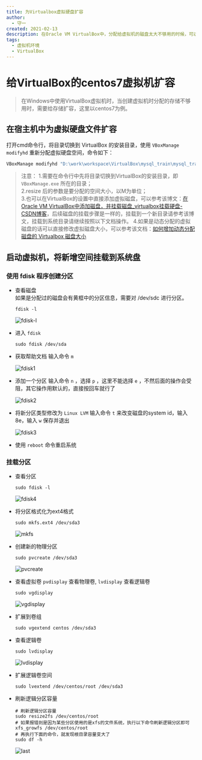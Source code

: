 ```yaml
---
title: 为Virtualbox虚拟硬盘扩容
author:
  - 守一
created: 2021-02-13
description: 在Oracle VM VirtualBox中，分配给虚拟机的磁盘太大不够用的时候，可以参考本文档进行扩容
tags:
  - 虚拟机环境
  - VirtualBox
---
```


# 给VirtualBox的centos7虚拟机扩容 #

>在Windows中使用VirtualBox虚拟机时，当创建虚拟机时分配的存储不够用时，需要给存储扩容，这里以centos7为例。

## 在宿主机中为虚拟硬盘文件扩容 ##

打开cmd命令行，将目录切换到 VirtualBox 的安装目录，使用 `VBoxManage modifyhd` 重新分配虚拟硬盘空间，命令如下：

```cmd
VBoxManage modifyhd "D:\work\workspace\VirtualBox\mysql_train\mysql_train.vdi" --resize 16384
```

>注意：
>1.需要在命令行中先将目录切换到VirtualBox的安装目录，即 `VBoxManage.exe` 所在的目录；  
>2.resize 后的参数是要分配的空间大小，以M为单位；  
>3.也可以在VirtualBox的设置中直接添加虚拟磁盘，可以参考该博文：[在Oracle VM VirtualBox中添加磁盘，并挂载磁盘_virtualbox挂载硬盘-CSDN博客](https://blog.csdn.net/weixin_51722520/article/details/129763328)，后续磁盘的挂载步骤是一样的，挂载到一个新目录请参考该博文，挂载到系统目录请继续按照以下文档操作。
>4.如果是动态分配的虚拟磁盘的话可以直接修改虚拟磁盘大小，可以参考该文档：[如何增加动态分配磁盘的 Virtualbox 磁盘大小](https://cn.linux-terminal.com/?p=3787)

## 启动虚拟机，将新增空间挂载到系统盘 ##

### 使用 fdisk 程序创建分区 ###

- 查看磁盘  
  如果是分配过的磁盘会有黄框中的分区信息，需要对 /dev/sdc 进行分区。  

    ```shell
    fdisk -l
    ```

    ![fdisk-l](images/fdisk-l.png)

- 进入 `fdisk`

    ```shell
    sudo fdisk /dev/sda
    ```

- 获取帮助文档
  输入命令 `m`

    ![fdisk1](images/fdisk1.png "进入fdisk程序")

- 添加一个分区
  输入命令 `n` ，选择 `p` ，这里不能选择 `e` ，不然后面的操作会受阻，其它操作用默认的，直接按回车就行了

    ![fdisk2](images/fdisk2.png "添加分区")

- 将新分区类型修改为 `Linux LVM`
  输入命令 `t` 来改变磁盘的system id，输入8e，输入 `w` 保存并退出

    ![fdisk3](images/fdisk3.png)

- 使用 `reboot` 命令重启系统

### 挂载分区 ###

- 查看分区

    ```shell
    sudo fdisk -l
    ```

    ![fdisk4](images/fdisk4.png "查看分区")

- 将分区格式化为ext4格式

    ```shell
    sudo mkfs.ext4 /dev/sda3
    ```

    ![mkfs](images/mkfs.png "格式化分区")

- 创建新的物理分区

    ```shell
    sudo pvcreate /dev/sda3
    ```

    ![pvcreate](images/pvcreate.png "新建分区")

- 查看虚拟卷
  `pvdisplay` 查看物理卷, `lvdisplay` 查看逻辑卷

    ```shell
    sudo vgdisplay
    ```

    ![vgdisplay](images/vgdisplay.png "查看虚拟卷")

- 扩展到卷组

    ```shell
    sudo vgextend centos /dev/sda3
    ```

- 查看逻辑卷

    ```shell
    sudo lvdisplay
    ```

    ![lvdisplay](images/lvdisplay.png "查看逻辑卷")

- 扩展逻辑卷空间

    ```shell
    sudo lvextend /dev/centos/root /dev/sda3
    ```

- 刷新逻辑分区容量

    ```shell
    # 刷新逻辑分区容量
    sudo resize2fs /dev/centos/root
    # 如果报错则是因为某些分区使用的是xfs的文件系统，执行以下命令刷新逻辑分区即可
    xfs_growfs /dev/centos/root
    # 再执行下面的命令，就发现根目录容量变大了
    sudo df -h
    ```

    ![last](images/last.png)

